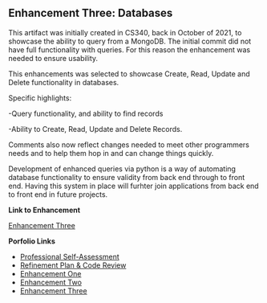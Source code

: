## Enhancement Three: Databases

This artifact was initially created in CS340, back in October of 2021, to showcase the ability to query from a MongoDB.  The initial commit did not have full functionality with queries.  For this reason the enhancement was needed to ensure usability.

This enhancements was selected to showcase Create, Read, Update and Delete functionality in databases.  

Specific highlights:

-Query functionality, and ability to find records

-Ability to Create, Read, Update and Delete Records.

Comments also now reflect changes needed to meet other programmers needs and to help them hop in and can change things quickly.

Development of enhanced queries via python is a way of automating database functionality to ensure validity from back end through to front end.  Having this system in place will furhter join applications from back end to front end in future projects.


**Link to Enhancement**

[Enhancement Three ](https://mikeariv.github.io/MongoDB_CRUD.py)

**Porfolio Links**<br>
* [Professional Self-Assessment](https://mikeariv.github.io/index.html)<br>
* [Refinement Plan & Code Review](https://mikeariv.github.io/CodeReview.html)<br>
* [Enhancement One](https://mikeariv.github.io/EnhancementOne.html)<br>
* [Enhancement Two](https://mikeariv.github.io/EnhancementTwo.html)<br>
* [Enhancement Three](https://mikeariv.github.io/EnhancementThree.html)
